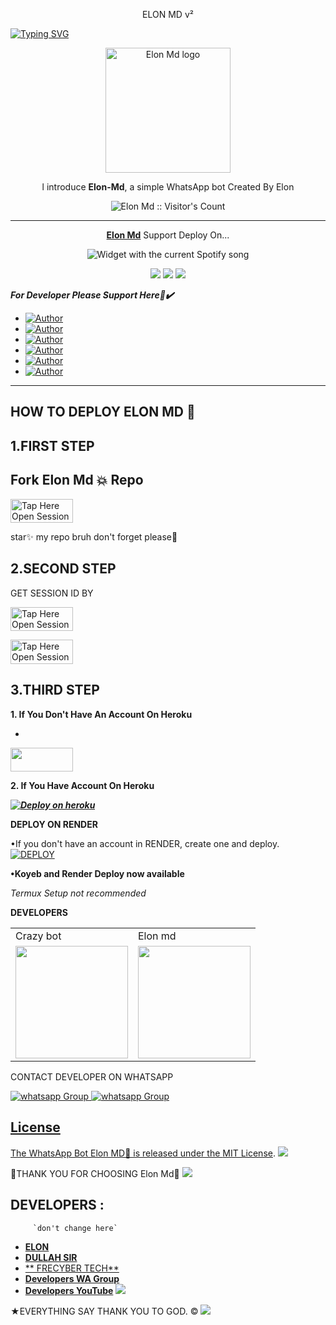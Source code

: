 <p align="center">
ELON MD v²
</p>

<a href="https://git.io/typing-svg"><img src="https://readme-typing-svg.demolab.com?font=Black+Ops+One&size=50&pause=1000&color=DAA520&center=true&width=910&height=100&lines=THANKS FOR CHOOSING +ELON;WHATSAPP+BOT+CREATED+BY+ELON" alt="Typing SVG" /></a>
  </p>

<p align="center">
  <a href="https://github.com/elonmusk02">
    <img alt="Elon Md logo" height="200" src="https://files.catbox.moe/fg98n0.jpg">
  </a>
</p>
  
</h1> 
<p align="center">l introduce <b>Elon-Md</b>, a  simple WhatsApp bot Created By Elon</p>

</p>
<p align="center"><img src="https://profile-counter.glitch.me/{abdallahsalimjuma}/count.svg" alt="Elon Md :: Visitor's Count" /></p>

---

<p align="center">
  <a href="https://github.com/elonmusk02/Elon-MD"><b>Elon Md</b></a> Support Deploy On...
</p>
</a>
  <div align="center">
  <img src="https://spogit.vercel.app/api?theme=dark&black=true&scan=true" alt="Widget with the current Spotify song"  />
</div>
<p align="center">
  <a href="https://github.com/elonmusk02/Elon-MD/blob/main/temp/deploy-on-vps.md"><img src="https://img.shields.io/badge/self hosting-3d1513?style=for-the-badge&logo=serverless&logoColor=FD5750"></a>
  <a href="https://dashboard.heroku.com/new?template=https://github.com/elonmusk02/Elon-MD/tree/main"><img src="https://img.shields.io/badge/heroku-9d7acc?style=for-the-badge&logo=heroku&logoColor=430098"></a>
  <a href="https://youtu.be/izoxfW3anrU"><img src="https://img.shields.io/badge/CodeSpace-green?colorA=%23ff000&colorB=%23017e40&style=for-the-badge&logo=git&logoColor=white"></a>
</p>


***For Developer Please Support Here🙏✔️***
- <a href="https://www.instagram.com/elondrex01?igsh=YzljYTk1ODg3Zg=="><img title="Author" src="https://img.shields.io/badge/ON INSTAGRAM-black?style=for-the-badge&logo=Instagram"></a>
- <a href="https://www.tiktok.com/@elondrex"><img title="Author" src="https://img.shields.io/badge/ON TikTok-black?style=for-the-badge&logo=tiktok"></a>
- <a
href="https://www.facebook.com/profile.php?id=100090922666111&mibextid=JRoKGi"><img title="Author" src="https://img.shields.io/badge/ON Facebook-blue?style=for-the-badge&logo=facebook"></a>
- <a
href="https://wa.me/2348167574039"><img title="Author" src="https://img.shields.io/badge/ON WhatsApp-pupple?style=for-the-badge&logo=watsapp"></a>
- <a href="https://chat.whatsapp.com/C1lj4HLF4w0Iowssma5QY1"><img title="Author" src="https://img.shields.io/badge/ON Wa Group-green?style=for-the-badge&logo=watsapp"></a>
- <a href="https://youtube.com/@herokuplatform?si=kl684fKNUpxTFig2"><img title="Author" src="https://img.shields.io/badge/ON YouTube-darkred?style=for-the-badge&logo=youtube"></a>

    

 



---





## HOW TO DEPLOY ELON MD 🍃


## 1.FIRST STEP 
## Fork Elon Md 💥 Repo


<a href= "https://github.com/elonmusk02/Elon-MD/fork"><img title="Tap Here Open Session Site" src="https://img.shields.io/badge/FORK REPO-h?color=brown&style=for-the-badge&logo=msi" width="100" height="38.45"/></a></p>

star✨ my repo bruh don't forget please🤖


## 2.SECOND STEP 


 GET SESSION ID BY
 
<a href="https://session1-1.onrender.comqr"><img title="Tap Here Open Session Site" src="https://img.shields.io/badge/QR CODE-h?color=brown&style=for-the-badge&logo=msi" width="100" height="38.45"/></a></p>


 
<a href="https://session1-1.onrender.com"><img title="Tap Here Open Session Site" src="https://img.shields.io/badge/PAIRING CODE-h?color=brown&style=for-the-badge&logo=msi" width="100" height="38.45"/></a></p>


## 3.THIRD STEP 
**1. If You Don't Have An Account On Heroku**
- <a href="https://signup.heroku.com">
 <img src="https://img.shields.io/badge/Create%20Account%20Now-brown?style=for-the-badge&logo=heroku" width="100" height="38.45"/></a></p>

**2. If You Have Account On Heroku**

   ***[![Deploy on heroku](https://www.herokucdn.com/deploy/button.svg)](https://dashboard.heroku.com/new?template=https://github.com/elonmusk02/Elon-MD)***

**DEPLOY ON RENDER**

•If you don't have an account in RENDER, create one and deploy.
    <br>
    <a href='https://dashboard.render.com/github/exists?next=%2Fselect-repo%3Ftype%3Dweb%26appInstall%3D1/select-repo?type=web' target="_blank"><img alt='DEPLOY' src='https://img.shields.io/badge/-DEPLOY-black?style=for-the-badge&logo=render&logoColor=white'/></a>

**•Koyeb and Render Deploy now available**

_Termux Setup not recommended_

**DEVELOPERS**

<table>
  <tr>
    <td>Crazy bot</td>
    <td>Elon md</td>
  </tr>
  <tr>
    <td><a href="https://github.com/elonmusk02"><img src="https://files.catbox.moe/fg98n0.jpg" width="180"</td>
    <td><a href="https://github.com/elonmusk02"><img src="https://files.catbox.moe/fg98n0.jpg" width="180"</td>
  </tr>
</table 












CONTACT DEVELOPER ON WHATSAPP 

<a href="https://wa.me/2348167574039" target="_blank">
    <img alt="whatsapp Group" src="https://img.shields.io/badge/ Elon contact -25D366?style=for-the-badge&logo=whatsapp&logoColor=white" />


  
 
<a href="https://whatsapp.com/channel/0029VagZ69BC6Zva2YxKOQ3x" target="_blank">
    <img alt="whatsapp Group" src="https://img.shields.io/badge/WhatsApp  Channel-25D366?style=for-the-badge&logo=whatsapp&logoColor=white" />
 

## License

The WhatsApp Bot Elon MD💫 is released under the [MIT License](https://opensource.org/licenses/MIT).
<a><img src='https://i.imgur.com/LyHic3i.gif'/></a>

💫THANK YOU FOR CHOOSING Elon Md💫
<a><img src='https://i.imgur.com/LyHic3i.gif'/></a>

## DEVELOPERS :
         `don't change here`
- [**ELON**](https://github.com/elonmusk02)
- [**DULLAH SIR**](https://github.com/abdallahsalimjuma)
- [** FRECYBER TECH**](https://github.com/Frecyber)
- [**Developers WA Group**](https://chat.whatsapp.com/C1lj4HLF4w0Iowssma5QY1)
- [**Developers YouTube**](https://youtube.com/@herokuplatform)
 <a><img src='https://i.imgur.com/LyHic3i.gif'/></a>
 
★EVERYTHING SAY THANK YOU TO GOD. ©
<a><img src='https://i.imgur.com/LyHic3i.gif'/></a>

     
